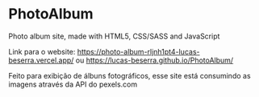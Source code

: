 # PhotoAlbum
Photo album site, made with HTML5, CSS/SASS and JavaScript

Link para o website: https://photo-album-rljnh1pt4-lucas-beserra.vercel.app/ ou https://lucas-beserra.github.io/PhotoAlbum/


Feito para exibição de álbuns fotográficos, esse site está consumindo as imagens através da API do pexels.com
